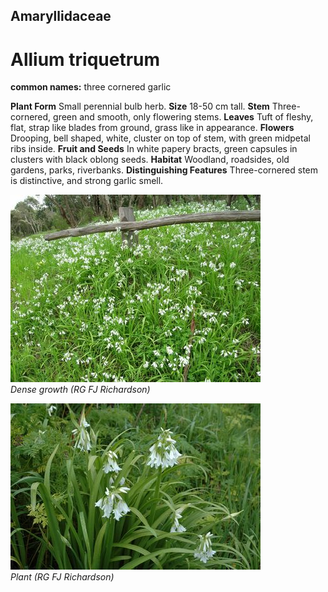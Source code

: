 ## Amaryllidaceae
# Allium triquetrum
**common names:** three cornered garlic

**Plant Form** Small perennial bulb herb. **Size** 18-50 cm tall. **Stem** Three-cornered, green and smooth, only flowering stems. **Leaves** Tuft of fleshy, flat, strap like blades from ground, grass like in appearance. **Flowers** Drooping, bell shaped, white, cluster on top of stem, with green midpetal ribs inside. **Fruit and Seeds** In white papery bracts, green capsules in clusters with black oblong seeds. **Habitat** Woodland, roadsides, old gardens, parks, riverbanks. **Distinguishing Features** Three-cornered stem is distinctive, and strong garlic smell.


![Dense growth (RG FJ Richardson)](18446_Allium-triquentrum08.jpg)  
 *Dense growth (RG FJ Richardson)* 

![Plant (RG FJ Richardson)](18440_Allium-triquentrum02.jpg)  
 *Plant (RG FJ Richardson)* 

